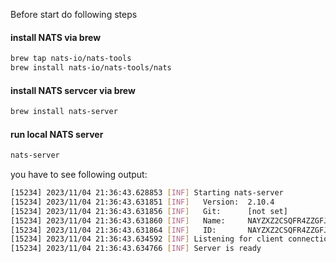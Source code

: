 Before start do following steps

#### install NATS via brew

```bash
brew tap nats-io/nats-tools
brew install nats-io/nats-tools/nats
```

#### install NATS servcer via brew

```bash
brew install nats-server
```

#### run local NATS server
```bash
nats-server
```

you have to see following output:

```bash
[15234] 2023/11/04 21:36:43.628853 [INF] Starting nats-server
[15234] 2023/11/04 21:36:43.631851 [INF]   Version:  2.10.4
[15234] 2023/11/04 21:36:43.631856 [INF]   Git:      [not set]
[15234] 2023/11/04 21:36:43.631860 [INF]   Name:     NAYZXZ2CSQFR4ZZGFJWD4GH5ZRSBDDRVD6TZVARUEFEREZ4EWWYCQD72
[15234] 2023/11/04 21:36:43.631864 [INF]   ID:       NAYZXZ2CSQFR4ZZGFJWD4GH5ZRSBDDRVD6TZVARUEFEREZ4EWWYCQD72
[15234] 2023/11/04 21:36:43.634592 [INF] Listening for client connections on 0.0.0.0:4222
[15234] 2023/11/04 21:36:43.634766 [INF] Server is ready
```